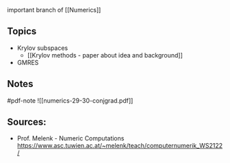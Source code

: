 important branch of [[Numerics]]


## Topics
- Krylov subspaces
	- [[Krylov methods - paper about idea and background]]
- GMRES


## Notes
#pdf-note 
![[numerics-29-30-conjgrad.pdf]]


## Sources:
- Prof. Melenk - Numeric Computations https://www.asc.tuwien.ac.at/~melenk/teach/computernumerik_WS2122/